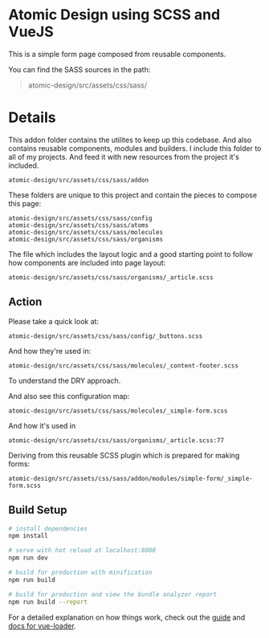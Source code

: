 # Atomic Design using SCSS and VueJS

This is a simple form page composed from reusable components.

You can find the SASS sources in the path:
> atomic-design/src/assets/css/sass/

# Details
This addon folder contains the utilites to keep up this codebase. And also contains reusable components, modules and builders.
I include this folder to all of my projects. And feed it with new resources from the project it's included.
```
atomic-design/src/assets/css/sass/addon
```

These folders are unique to this project and contain the pieces to compose this page:

```
atomic-design/src/assets/css/sass/config
atomic-design/src/assets/css/sass/atoms
atomic-design/src/assets/css/sass/molecules
atomic-design/src/assets/css/sass/organisms
```
The file which includes the layout logic and a good starting point to follow how components are included into page layout:
```
atomic-design/src/assets/css/sass/organisms/_article.scss
```
## Action

Please take a quick look at:
```
atomic-design/src/assets/css/sass/config/_buttons.scss
```
And how they're used in:
```
atomic-design/src/assets/css/sass/molecules/_content-footer.scss
```
To understand the DRY approach.

And also see this configuration map:
```
atomic-design/src/assets/css/sass/molecules/_simple-form.scss
```
And how it's used in
```
atomic-design/src/assets/css/sass/organisms/_article.scss:77
```
Deriving from this reusable SCSS plugin which is prepared for making forms:
```
atomic-design/src/assets/css/sass/addon/modules/simple-form/_simple-form.scss
```

## Build Setup

``` bash
# install dependencies
npm install

# serve with hot reload at localhost:8080
npm run dev

# build for production with minification
npm run build

# build for production and view the bundle analyzer report
npm run build --report
```

For a detailed explanation on how things work, check out the [guide](http://vuejs-templates.github.io/webpack/) and [docs for vue-loader](http://vuejs.github.io/vue-loader).


